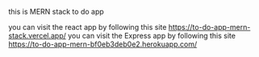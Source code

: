 this is MERN stack to do app

you can visit the react app by following this site https://to-do-app-mern-stack.vercel.app/
you can visit the Express app by following this site https://to-do-app-mern-bf0eb3deb0e2.herokuapp.com/
